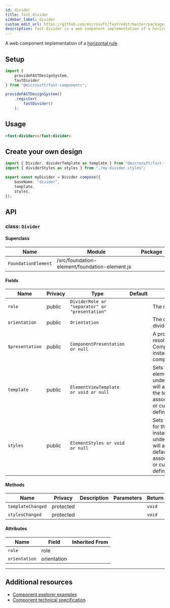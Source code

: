 ```yaml
---
id: divider
title: fast-divider
sidebar_label: divider
custom_edit_url: https://github.com/microsoft/fast/edit/master/packages/web-components/fast-foundation/src/divider/README.md
description: fast-divider is a web component implementation of a horizontal rule.
---
```


A web component implementation of a [horizontal rule](https://developer.mozilla.org/en-US/docs/Web/HTML/Element/hr).

## Setup

```ts
import {
    provideFASTDesignSystem,
    fastDivider
} from "@microsoft/fast-components";

provideFASTDesignSystem()
    .register(
        fastDivider()
    );
```

## Usage

```html live
<fast-divider></fast-divider>
```

##  Create your own design

```ts
import { Divider, dividerTemplate as template } from "@microsoft/fast-foundation";
import { dividerStyles as styles } from "./my-divider.styles";

export const myDivider = Divider.compose({
    baseName: "divider",
    template,
    styles,
});
```

## API



### class: `Divider`

#### Superclass

| Name                | Module                                        | Package |
| ------------------- | --------------------------------------------- | ------- |
| `FoundationElement` | /src/foundation-element/foundation-element.js |         |

#### Fields

| Name            | Privacy | Type                                           | Default | Description                                                                                                                                                                         | Inherited From    |
| --------------- | ------- | ---------------------------------------------- | ------- | ----------------------------------------------------------------------------------------------------------------------------------------------------------------------------------- | ----------------- |
| `role`          | public  | `DividerRole or "separator" or "presentation"` |         | The role of the element.                                                                                                                                                            |                   |
| `orientation`   | public  | `Orientation`                                  |         | The orientation of the divider.                                                                                                                                                     |                   |
| `$presentation` | public  | `ComponentPresentation or null`                |         | A property which resolves the ComponentPresentation instance for the current component.                                                                                             | FoundationElement |
| `template`      | public  | `ElementViewTemplate or void or null`          |         | Sets the template of the element instance. When undefined, the element will attempt to resolve the template from the associated presentation or custom element definition.          | FoundationElement |
| `styles`        | public  | `ElementStyles or void or null`                |         | Sets the default styles for the element instance. When undefined, the element will attempt to resolve default styles from the associated presentation or custom element definition. | FoundationElement |

#### Methods

| Name              | Privacy   | Description | Parameters | Return | Inherited From    |
| ----------------- | --------- | ----------- | ---------- | ------ | ----------------- |
| `templateChanged` | protected |             |            | `void` | FoundationElement |
| `stylesChanged`   | protected |             |            | `void` | FoundationElement |

#### Attributes

| Name          | Field       | Inherited From |
| ------------- | ----------- | -------------- |
| `role`        | role        |                |
| `orientation` | orientation |                |

<hr/>


## Additional resources

* [Component explorer examples](https://explore.fast.design/components/fast-divider)
* [Component technical specification](https://github.com/microsoft/fast/blob/master/packages/web-components/fast-foundation/src/divider/divider.spec.md)